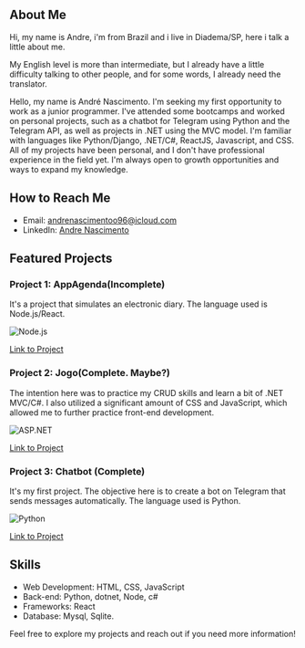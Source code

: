 ## About Me

Hi, my name is Andre, i'm from Brazil and i live in Diadema/SP, here i talk a little about me.

My English level is more than intermediate, but I already have a little difficulty talking to other people, and for some words, I already need the translator.


Hello, my name is André Nascimento. I'm seeking my first opportunity to work as a junior programmer. I've attended some bootcamps and worked on personal projects, such as a chatbot for Telegram using Python and the Telegram API, as well as projects in .NET using the MVC model. I'm familiar with languages like Python/Django, .NET/C#, ReactJS, Javascript, and CSS. All of my projects have been personal, and I don't have professional experience in the field yet. I'm always open to growth opportunities and ways to expand my knowledge.

## How to Reach Me

- Email: andrenascimentoo96@icloud.com
- LinkedIn: [Andre Nascimento](https://www.linkedin.com/in/andre-nascimento-281bb225b/edit/forms/intro/new/?profileFormEntryPoint=PROFILE_SECTION)

## Featured Projects

### Project 1: AppAgenda(Incomplete)
It's a project that simulates an electronic diary. The language used is Node.js/React.

![Node.js](https://img.shields.io/badge/Node.js-React-brightgreen)

[Link to Project](https://github.com/amarallandre/AppAgenda)

### Project 2: Jogo(Complete. Maybe?)
The intention here was to practice my CRUD skills and learn a bit of .NET MVC/C#. I also utilized a significant amount of CSS and JavaScript, which allowed me to further practice front-end development.


![ASP.NET](https://img.shields.io/badge/dotnet-C%23-brightgreen)

[Link to Project](https://github.com/amarallandre/Jogo)

### Project 3: Chatbot (Complete)
It's my first project. The objective here is to create a bot on Telegram that sends messages automatically. The language used is Python.

![Python](https://img.shields.io/badge/Python-brightgreen)

[Link to Project]((https://github.com/amarallandre/Chatbot/tree/main))

## Skills

- Web Development: HTML, CSS, JavaScript
- Back-end: Python, dotnet, Node, c#
- Frameworks: React 
- Database: Mysql, Sqlite.



Feel free to explore my projects and reach out if you need more information!
